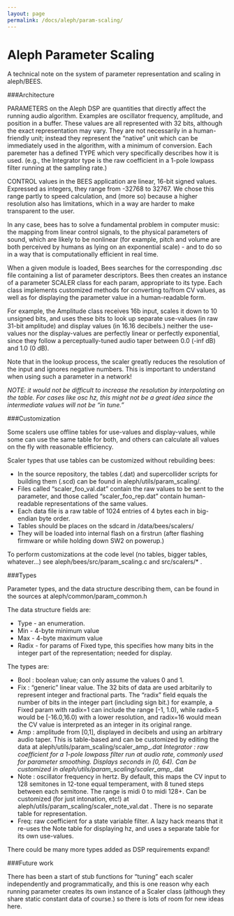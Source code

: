 ```yaml
---
layout: page
permalink: /docs/aleph/param-scaling/
---
```


# Aleph Parameter Scaling

A technical note on the system of parameter representation and scaling in aleph/BEES.

###Architecture

PARAMETERS on the Aleph DSP are quantities that directly affect the running audio algorithm. Examples are oscillator frequency, amplitude, and position in a buffer. These values are all represented with 32 bits, although the exact representation may vary. They are not necessarily in a human-friendly unit; instead they represent the “native” unit which can be immediately used in the algorithm, with a minimum of conversion. Each paremeter has a defined TYPE which very specifically describes how it is used. (e.g., the Integrator type is the raw coefficient in a 1-pole lowpass filter running at the sampling rate.)

CONTROL values in the BEES application are linear, 16-bit signed values. Expressed as integers, they range from -32768 to 32767. We chose this range partly to speed calculation, and (more so) because a higher resolution also has limitations, which in a way are harder to make transparent to the user.

In any case, bees has to solve a fundamental problem in computer music: the mapping from linear control signals, to the physical parameters of sound, which are likely to be nonlinear (for example, pitch and volume are both perceived by humans as lying on an exponential scale) - and to do so in a way that is computationally efficient in real time.

When a given module is loaded, Bees searches for the corresponding .dsc file containing a list of parameter descriptors. Bees then creates an instance of a parameter SCALER class for each param, appropriate to its type. Each class implements customized methods for converting to/from CV values, as well as for displaying the parameter value in a human-readable form.

For example, the Amplitude class receives 16b input, scales it down to 10 unsigned bits, and uses these bits to look up separate use-values (in raw 31-bit amplitude) and display values (in 16.16 decibels.) neither the use-values nor the display-values are perfectly linear or perfectly exponential, since they follow a perceptually-tuned audio taper between 0.0 (-inf dB) and 1.0 (0 dB).

Note that in the lookup process, the scaler greatly reduces the resolution of the input and ignores negative numbers. This is important to understand when using such a parameter in a network!

*NOTE: it would not be difficult to increase the resolution by interpolating on the table. For cases like osc hz, this might not be a great idea since the intermediate values will not be “in tune.”*

###Customization

Some scalers use offline tables for use-values and display-values, while some can use the same table for both, and others can calculate all values on the fly with reasonable efficiency.

Scaler types that use tables can be customized without rebuilding bees:

- In the source repository, the tables (.dat) and supercollider scripts for building them (.scd) can be found in aleph/utils/param_scaling/.
- Files called “scaler_foo_val.dat” contain the raw values to be sent to the parameter, and those called “scaler_foo_rep.dat” contain human-readable representations of the same values.
- Each data file is a raw table of 1024 entries of 4 bytes each in big-endian byte order.
- Tables should be places on the sdcard in /data/bees/scalers/
- They will be loaded into internal flash on a firstrun (after flashing firmware or while holding down SW2 on powerup.)

To perform customizations at the code level (no tables, bigger tables, whatever…) see aleph/bees/src/param_scaling.c and src/scalers/* .

###Types

Parameter types, and the data structure describing them, can be found in the sources at aleph/common/param_common.h

The data structure fields are:

- Type - an enumeration.
- Min - 4-byte minimum value
- Max - 4-byte maximum value
- Radix - for params of Fixed type, this specifies how many bits in the integer part of the representation; needed for display.

The types are:

- Bool : boolean value; can only assume the values 0 and 1.
- Fix : “generic” linear value. The 32 bits of data are used arbitarily to represent integer and fractional parts. The “radix” field equals the number of bits in the integer part (including sign bit.) for example, a Fixed param with radix=1 can include the range [-1, 1.0), while radix=5 would be [-16.0,16.0) with a lower resolution, and radix=16 would mean the CV value is interpreted as an integer in its original range.
- Amp : amplitude from [0,1], displayed in decibels and using an arbitrary audio taper. This is table-based and can be customized by editing the data at aleph/utils/param_scaling/scaler_amp_*.dat
Integrator : raw coefficient for a 1-pole lowpass filter run at audio rate, commonly used for parameter smoothing. Displays seconds in [0, 64). Can be customized in aleph/utils/param_scaling/scaler_amp_*.dat
- Note : oscillator frequency in hertz. By default, this maps the CV input to 128 semitones in 12-tone equal temperament, with 8 tuned steps between each semitone. The range is midi 0 to midi 128+. Can be customized (for just intonation, etc!) at aleph/utils/param_scaling/scaler_note_val.dat . There is no separate table for representation.
- Freq: raw coefficient for a state variable filter. A lazy hack means that it re-uses the Note table for displaying hz, and uses a separate table for its own use-values.

There could be many more types added as DSP requirements expand!

###Future work

There has been a start of stub functions for “tuning” each scaler independently and programmatically, and this is one reason why each running parameter creates its own instance of a Scaler class (although they share static constant data of course.) so there is lots of room for new ideas here.